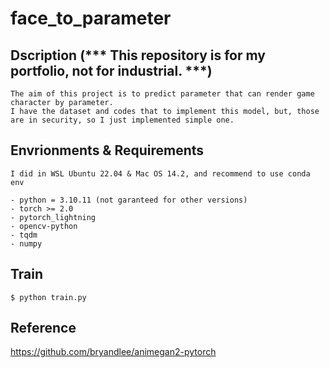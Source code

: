 # face_to_parameter
## Dscription (*** This repository is for my portfolio, not for industrial. ***)
```
The aim of this project is to predict parameter that can render game character by parameter.
I have the dataset and codes that to implement this model, but, those are in security, so I just implemented simple one.
```

## Envrionments & Requirements
```
I did in WSL Ubuntu 22.04 & Mac OS 14.2, and recommend to use conda env

- python = 3.10.11 (not garanteed for other versions)
- torch >= 2.0
- pytorch_lightning
- opencv-python
- tqdm
- numpy
```

## Train
```
$ python train.py
```


## Reference
https://github.com/bryandlee/animegan2-pytorch
